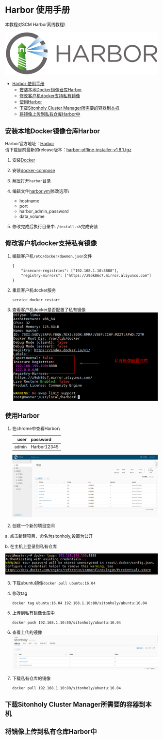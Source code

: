 # Harbor 使用手册

本教程对SCM Harbor离线教程\

![harbor_logo](./images/harbor_logo.png)

<!-- TOC -->

- [Harbor 使用手册](#harbor-使用手册)
    - [安装本地Docker镜像仓库Harbor](#安装本地docker镜像仓库harbor)
    - [修改客户机docker支持私有镜像](#修改客户机docker支持私有镜像)
    - [使用Harbor](#使用harbor)
    - [下载Sitonholy Cluster Manager所需要的容器到本机](#下载sitonholy-cluster-manager所需要的容器到本机)
    - [将镜像上传到私有仓库Harbor中](#将镜像上传到私有仓库harbor中)

<!-- /TOC -->

## 安装本地Docker镜像仓库Harbor

Harbor官方地址：[Harbor](https://github.com/goharbor/harbor)\
请下载目前最新的release版本：[harbor-offline-installer-v1.8.1.tgz](https://storage.googleapis.com/harbor-releases/release-1.8.0/harbor-offline-installer-v1.8.1.tgz)

1. 安装[Docker](./Docker.md)

2. 安装[docker-compose](./Docker.md)

3. 解压打开`harbor`目录

4. 编辑文件[harbor.yml](./yml/harbor.yml)修改选项\
    - hostname
    - port
    - harbor_admin_password
    - data_volume

5. 修改完成后执行目录中`./install.sh`完成安装

## 修改客户机docker支持私有镜像

1. 编辑客户机`/etc/docker/daemon.json`文件
    ```
    {
        "insecure-registries": ["192.168.1.10:8888"],
        "registry-mirrors": ["https://z9ok86c7.mirror.aliyuncs.com"]
    }
    ```

2. 重启客户机docker服务
    ```
    service docker restart
    ```

3. 查看客户机docker是否配置了私有镜像
    ![docker-regist](./images/docker-regist.png)
    

## 使用Harbor

1. 在chrome中查看Harbor\
   
   user|password
   ---:|:---
   admin|Harbor12345

   ![harbor](./images/harborlogin.png)

2. 创建一个新的项目空间

a. 点击新建项目，命名为sitonholy,设置为公开

b. 在主机上登录到私有仓库

![docker-login](./images/dockerlogin.png)

3. 下载ubuntu镜像`docker pull ubuntu:16.04`

4. 修改tag

    ```
    docker tag ubuntu:16.04 192.168.1.10:80/sitonholy/ubuntu:16.04
    ```

5. 上传到私有镜像仓库中
    ```
    docker push 192.168.1.10:80/sitonholy/ubuntu:16.04
    ```

6. 查看上传的镜像
    ![dockersiton](./images/dockersiton.png)

7. 下载私有仓库的镜像

    ```
    docker pull 192.168.1.10:80/sitonholy/ubuntu:16.04
    ```

## 下载Sitonholy Cluster Manager所需要的容器到本机


## 将镜像上传到私有仓库Harbor中

